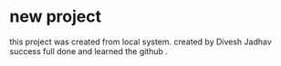 # new project 

this project was created from local system.
created by Divesh Jadhav 
success full done and learned the github .


